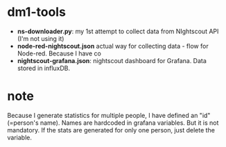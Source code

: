 # dm1-tools
* **ns-downloader.py**: my 1st attempt to collect data from NIghtscout API (I'm not using it)
* **node-red-nightscout.json** actual way for collecting data - flow for Node-red. Because I have co 
* **nightscout-grafana.json**: nightscout dashboard for Grafana. Data stored in influxDB.
# note
Because I generate statistics for multiple people, I have defined an "id" (=person's name). Names are hardcoded in grafana variables. But it is not mandatory. If the stats are generated for only one person, just delete the variable.
